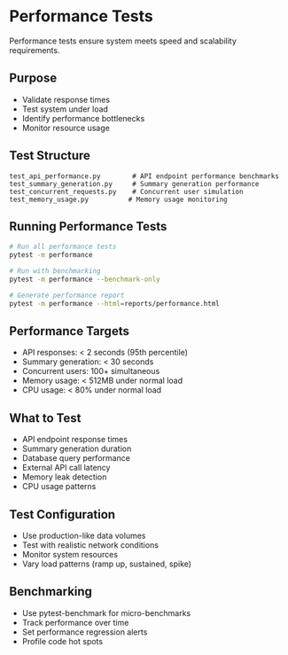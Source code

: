 # Performance Tests

Performance tests ensure system meets speed and scalability requirements.

## Purpose
- Validate response times
- Test system under load
- Identify performance bottlenecks
- Monitor resource usage

## Test Structure
```
test_api_performance.py        # API endpoint performance benchmarks
test_summary_generation.py     # Summary generation performance
test_concurrent_requests.py    # Concurrent user simulation
test_memory_usage.py          # Memory usage monitoring
```

## Running Performance Tests
```bash
# Run all performance tests
pytest -m performance

# Run with benchmarking
pytest -m performance --benchmark-only

# Generate performance report
pytest -m performance --html=reports/performance.html
```

## Performance Targets
- API responses: < 2 seconds (95th percentile)
- Summary generation: < 30 seconds
- Concurrent users: 100+ simultaneous
- Memory usage: < 512MB under normal load
- CPU usage: < 80% under normal load

## What to Test
- API endpoint response times
- Summary generation duration
- Database query performance  
- External API call latency
- Memory leak detection
- CPU usage patterns

## Test Configuration
- Use production-like data volumes
- Test with realistic network conditions
- Monitor system resources
- Vary load patterns (ramp up, sustained, spike)

## Benchmarking
- Use pytest-benchmark for micro-benchmarks
- Track performance over time
- Set performance regression alerts
- Profile code hot spots